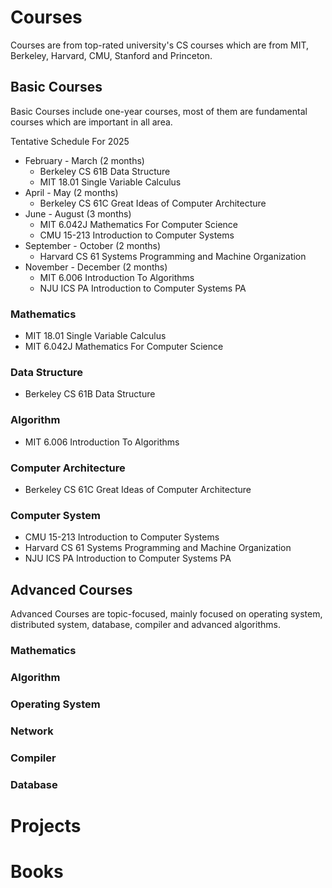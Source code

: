 

# Courses

Courses are from top-rated university's CS courses which are from MIT, Berkeley, Harvard, CMU, Stanford and Princeton.

## Basic Courses

Basic Courses include one-year courses, most of them are fundamental courses which are important in all area.

Tentative Schedule For 2025
- February - March (2 months)
	- Berkeley CS 61B                       Data Structure
	- MIT 18.01                                 Single Variable Calculus
- April - May (2 months)
	- Berkeley CS 61C                       Great Ideas of Computer Architecture
- June - August (3 months)
	- MIT 6.042J                               Mathematics For Computer Science
	- CMU 15-213                              Introduction to Computer Systems
- September - October (2 months)
	-  Harvard CS 61                         Systems Programming and Machine Organization
- November - December (2 months)
	- MIT 6.006                                Introduction To Algorithms
	- NJU ICS PA                               Introduction to Computer Systems PA


### Mathematics
- MIT 18.01                                Single Variable Calculus
- MIT 6.042J                             Mathematics For Computer Science

### Data Structure
- Berkeley CS 61B                      Data Structure

### Algorithm
- MIT 6.006                              Introduction To Algorithms

### Computer Architecture
- Berkeley CS 61C                     Great Ideas of Computer Architecture


### Computer System
- CMU 15-213                            Introduction to Computer Systems
- Harvard CS 61                        Systems Programming and Machine Organization
- NJU ICS PA                             Introduction to Computer Systems PA


## Advanced Courses

Advanced Courses are topic-focused, mainly focused on operating system, distributed system, database, compiler and advanced algorithms.

### Mathematics

### Algorithm


### Operating System


### Network


### Compiler


### Database


# Projects



# Books
